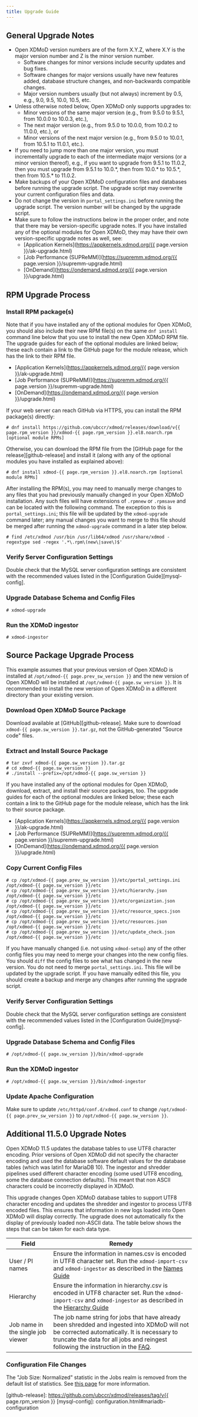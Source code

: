 ```yaml
---
title: Upgrade Guide
---
```


General Upgrade Notes
---------------------

- Open XDMoD version numbers are of the form X.Y.Z, where X.Y is the major
  version number and Z is the minor version number.
    - Software changes for minor versions include security updates and bug
      fixes.
    - Software changes for major versions usually have new features added,
      database structure changes, and non-backwards compatible changes.
    - Major version numbers usually (but not always) increment by 0.5, e.g.,
      9.0, 9.5, 10.0, 10.5, etc.
- Unless otherwise noted below, Open XDMoD only supports upgrades to:
    - Minor versions of the same major version (e.g., from 9.5.0 to 9.5.1,
      from 10.0.0 to 10.0.3, etc.),
    - The next major version (e.g., from 9.5.0 to 10.0.0, from 10.0.2 to
      11.0.0, etc.), or
    - Minor versions of the next major version (e.g., from 9.5.0 to 10.0.1,
      from 10.5.1 to 11.0.1, etc.).
- If you need to jump more than one major version, you must incrementally
  upgrade to each of the intermediate major versions (or a minor version
  thereof), e.g., if you want to upgrade from 9.5.1 to 11.0.2, then you must
  upgrade from 9.5.1 to 10.0.\*, then from 10.0.\* to 10.5.\*, then from
  10.5.\* to 11.0.2.
- Make backups of your Open XDMoD configuration files and databases before
  running the upgrade script. The upgrade script may overwrite your current
  configuration files and data.
- Do not change the version in `portal_settings.ini` before running the
  upgrade script. The version number will be changed by the upgrade
  script.
- Make sure to follow the instructions below in the proper order, and note that
  there may be version-specific upgrade notes. If you have installed any of the
  optional modules for Open XDMoD, they may have their own version-specific
  upgrade notes as well, see:
    - [Application Kernels](https://appkernels.xdmod.org/{{ page.version }}/ak-upgrade.html)
    - [Job Performance (SUPReMM)](https://supremm.xdmod.org/{{ page.version }}/supremm-upgrade.html)
    - [OnDemand](https://ondemand.xdmod.org/{{ page.version }}/upgrade.html)

RPM Upgrade Process
-------------------

### Install RPM package(s)

Note that if you have installed any of the optional modules for Open XDMoD, you
should also include their new RPM file(s) on the same `dnf install` command
line below that you use to install the new Open XDMoD RPM file. The upgrade
guides for each of the optional modules are linked below; these each contain a
link to the GitHub page for the module release, which has the link to their
RPM file.

- [Application Kernels](https://appkernels.xdmod.org/{{ page.version }}/ak-upgrade.html)
- [Job Performance (SUPReMM)](https://supremm.xdmod.org/{{ page.version }}/supremm-upgrade.html)
- [OnDemand](https://ondemand.xdmod.org/{{ page.version }}/upgrade.html)

If your web server can reach GitHub via HTTPS, you can install the RPM
package(s) directly:

    # dnf install https://github.com/ubccr/xdmod/releases/download/v{{ page.rpm_version }}/xdmod-{{ page.rpm_version }}.el8.noarch.rpm [optional module RPMs]

Otherwise, you can download the RPM file from the [GitHub page for the
release][github-release] and install it (along with any of the optional modules
you have installed as explained above):

    # dnf install xdmod-{{ page.rpm_version }}.el8.noarch.rpm [optional module RPMs]

After installing the RPM(s), you may need to manually merge changes to any
files that you had previously manually changed in your Open XDMoD installation.
Any such files will have extensions of `.rpmnew` or `.rpmsave` and can be
located with the following command. The exception to this is
`portal_settings.ini`; this file will be updated by the `xdmod-upgrade` command
later; any manual changes you want to merge to this file should be merged after
running the `xdmod-upgrade` command in a later step below.

    # find /etc/xdmod /usr/bin /usr/lib64/xdmod /usr/share/xdmod -regextype sed -regex '.*\.rpm\(new\|save\)$'

### Verify Server Configuration Settings

Double check that the MySQL server configuration settings are consistent with
the recommended values listed in the [Configuration Guide][mysql-config].

### Upgrade Database Schema and Config Files

    # xdmod-upgrade

### Run the XDMoD ingestor

    # xdmod-ingestor

Source Package Upgrade Process
------------------------------

This example assumes that your previous version of Open XDMoD is installed at
`/opt/xdmod-{{ page.prev_sw_version }}` and the new version of Open XDMoD will be installed at
`/opt/xdmod-{{ page.sw_version }}`.  It is recommended to install the new version of Open XDMoD
in a different directory than your existing version.

### Download Open XDMoD Source Package

Download available at [GitHub][github-release]. Make sure to download
`xdmod-{{ page.sw_version }}.tar.gz`, not the GitHub-generated "Source code"
files.

### Extract and Install Source Package

    # tar zxvf xdmod-{{ page.sw_version }}.tar.gz
    # cd xdmod-{{ page.sw_version }}
    # ./install --prefix=/opt/xdmod-{{ page.sw_version }}

If you have installed any of the optional modules for Open XDMoD, download,
extract, and install their source packages, too. The upgrade guides for
each of the optional modules are linked below; these each contain a link to
the GitHub page for the module release, which has the link to their source
package.

- [Application Kernels](https://appkernels.xdmod.org/{{ page.version }}/ak-upgrade.html)
- [Job Performance (SUPReMM)](https://supremm.xdmod.org/{{ page.version }}/supremm-upgrade.html)
- [OnDemand](https://ondemand.xdmod.org/{{ page.version }}/upgrade.html)

### Copy Current Config Files

    # cp /opt/xdmod-{{ page.prev_sw_version }}/etc/portal_settings.ini /opt/xdmod-{{ page.sw_version }}/etc
    # cp /opt/xdmod-{{ page.prev_sw_version }}/etc/hierarchy.json      /opt/xdmod-{{ page.sw_version }}/etc
    # cp /opt/xdmod-{{ page.prev_sw_version }}/etc/organization.json   /opt/xdmod-{{ page.sw_version }}/etc
    # cp /opt/xdmod-{{ page.prev_sw_version }}/etc/resource_specs.json /opt/xdmod-{{ page.sw_version }}/etc
    # cp /opt/xdmod-{{ page.prev_sw_version }}/etc/resources.json      /opt/xdmod-{{ page.sw_version }}/etc
    # cp /opt/xdmod-{{ page.prev_sw_version }}/etc/update_check.json   /opt/xdmod-{{ page.sw_version }}/etc

If you have manually changed (i.e. not using `xdmod-setup`) any of the
other config files you may need to merge your changes into the new
config files.  You should `diff` the config files to see what has
changed in the new version.  You do not need to merge
`portal_settings.ini`.  This file will be updated by the upgrade script.
If you have manually edited this file, you should create a backup and
merge any changes after running the upgrade script.

### Verify Server Configuration Settings

Double check that the MySQL server configuration settings are consistent with
the recommended values listed in the [Configuration Guide][mysql-config].

### Upgrade Database Schema and Config Files

    # /opt/xdmod-{{ page.sw_version }}/bin/xdmod-upgrade

### Run the XDMoD ingestor

    # /opt/xdmod-{{ page.sw_version }}/bin/xdmod-ingestor

### Update Apache Configuration

Make sure to update `/etc/httpd/conf.d/xdmod.conf` to change
`/opt/xdmod-{{ page.prev_sw_version }}` to `/opt/xdmod-{{ page.sw_version }}`.

Additional 11.5.0 Upgrade Notes
-------------------

Open XDMoD 11.5 updates the database tables to use UTF8 character encoding.
Prior versions of Open XDMoD did not specify the character encoding and used the database
software default values for the database tables (which was latin1
for MariaDB 10). The ingestor and shredder pipelines used different character encoding
(some used UTF8 encoding, some the database connection defaults).  This meant that non
ASCII characters could be incorrectly displayed in XDMoD.

This upgrade changes Open XDMoD database tables to support UTF8 character encoding and
updates the shredder and ingestor to process UTF8 encoded files. This ensures
that information in new logs loaded into Open XDMoD will display correctly. The upgrade
does not automatically fix the display of previously loaded non-ASCII data. The table
below shows the steps that can be taken for each data type.

| Field  |    Remedy |
| -----  | --------- |
| User / PI names | Ensure the information in names.csv is encoded in UTF8 character set. Run the `xdmod-import-csv` and `xdmod-ingestor` as described in the [Names Guide](user-names.md) |
| Hierarchy | Ensure the information in hierarchy.csv is encoded in UTF8 character set. Run the `xdmod-import-csv` and `xdmod-ingestor` as described in the [Hierarchy Guide](hierarchy.md) |
| Job name in the single job viewer | The job name string for jobs that have already been shredded and ingested into XDMoD will not be corrected automatically. It is necessary to truncate the data for all jobs and reingest following the instruction in the [FAQ](faq.md#how-do-i-delete-all-my-job-data-from-open-xdmod). |

### Configuration File Changes

The "Job Size: Normalized" statistic in the Jobs realm is removed from the
default list of statistics. See [this
page](howto-normalized-avg-processors.html) for more information.

[github-release]: https://github.com/ubccr/xdmod/releases/tag/v{{ page.rpm_version }}
[mysql-config]: configuration.html#mariadb-configuration
